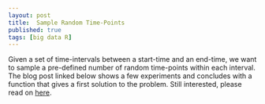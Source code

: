 ```yaml
---
layout: post
title:  Sample Random Time-Points
published: true
tags: [big data R]
---
```


Given a set of time-intervals between a start-time and an end-time, we want to sample a pre-defined number of random time-points within each interval. The blog post linked below shows a few experiments and concludes with a function that gives a first solution to the problem. Still interested, please read on [here](https://charlotte-ngs.github.io/RandomTimepoints/20180402_RandomTimepointsDocu.html).

